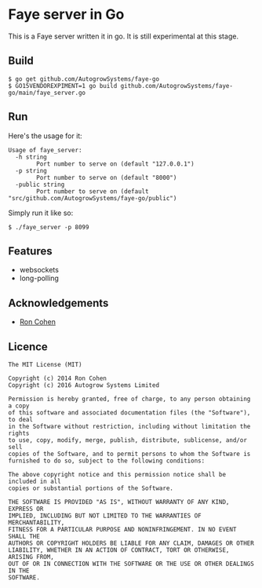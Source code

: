 # Faye server in Go

This is a Faye server written it in go.  It is still experimental at this stage.

## Build

    $ go get github.com/AutogrowSystems/faye-go
    $ GO15VENDOREXPIMENT=1 go build github.com/AutogrowSystems/faye-go/main/faye_server.go

## Run

Here's the usage for it:

    Usage of faye_server:
      -h string
        	Port number to serve on (default "127.0.0.1")
      -p string
        	Port number to serve on (default "8000")
      -public string
        	Port number to serve on (default "src/github.com/AutogrowSystems/faye-go/public")

Simply run it like so:

    $ ./faye_server -p 8099

## Features

* websockets
* long-polling

## Acknowledgements

* [Ron Cohen](https://github.com/roncohen)

## Licence

```
The MIT License (MIT)

Copyright (c) 2014 Ron Cohen
Copyright (c) 2016 Autogrow Systems Limited

Permission is hereby granted, free of charge, to any person obtaining a copy
of this software and associated documentation files (the "Software"), to deal
in the Software without restriction, including without limitation the rights
to use, copy, modify, merge, publish, distribute, sublicense, and/or sell
copies of the Software, and to permit persons to whom the Software is
furnished to do so, subject to the following conditions:

The above copyright notice and this permission notice shall be included in all
copies or substantial portions of the Software.

THE SOFTWARE IS PROVIDED "AS IS", WITHOUT WARRANTY OF ANY KIND, EXPRESS OR
IMPLIED, INCLUDING BUT NOT LIMITED TO THE WARRANTIES OF MERCHANTABILITY,
FITNESS FOR A PARTICULAR PURPOSE AND NONINFRINGEMENT. IN NO EVENT SHALL THE
AUTHORS OR COPYRIGHT HOLDERS BE LIABLE FOR ANY CLAIM, DAMAGES OR OTHER
LIABILITY, WHETHER IN AN ACTION OF CONTRACT, TORT OR OTHERWISE, ARISING FROM,
OUT OF OR IN CONNECTION WITH THE SOFTWARE OR THE USE OR OTHER DEALINGS IN THE
SOFTWARE.
```
